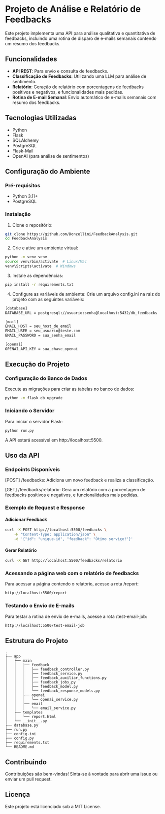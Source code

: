 # Projeto de Análise e Relatório de Feedbacks

Este projeto implementa uma API para análise qualitativa e quantitativa de feedbacks, incluindo uma rotina de disparo de e-mails semanais contendo um resumo dos feedbacks.

## Funcionalidades

- **API REST**: Para envio e consulta de feedbacks.
- **Classificação de Feedbacks**: Utilizando uma LLM para análise de sentimento.
- **Relatório**: Geração de relatório com porcentagens de feedbacks positivos e negativos, e funcionalidades mais pedidas.
- **Rotina de E-mail Semanal**: Envio automático de e-mails semanais com resumo dos feedbacks.

## Tecnologias Utilizadas

- Python
- Flask
- SQLAlchemy
- PostgreSQL
- Flask-Mail
- OpenAI (para análise de sentimentos)

## Configuração do Ambiente

### Pré-requisitos

- Python 3.11+
- PostgreSQL

### Instalação

1. Clone o repositório:

```bash
git clone https://github.com/Donzellini/FeedbackAnalysis.git
cd FeedbackAnalysis
```

2. Crie e ative um ambiente virtual:

```bash
python -m venv venv
source venv/bin/activate  # Linux/Mac
venv\Scripts\activate  # Windows
```

3. Instale as dependências:

```bash
pip install -r requirements.txt
```

4. Configure as variáveis de ambiente:
Crie um arquivo config.ini na raiz do projeto com as seguintes variáveis:

```bash
[database]  
DATABASE_URL = postgresql://usuario:senha@localhost:5432/db_feedbacks  

[mail]  
EMAIL_HOST = seu_host_de_email 
EMAIL_USER = seu_usuario@teste.com
EMAIL_PASSWORD = sua_senha_email

[openai]  
OPENAI_API_KEY = sua_chave_openai
```

## Execução do Projeto

### Configuração do Banco de Dados
Execute as migrações para criar as tabelas no banco de dados:

```bash
python -m flask db upgrade
```

### Iniciando o Servidor
Para iniciar o servidor Flask:

```bash
python run.py
```

A API estará acessível em http://localhost:5500.

## Uso da API

### Endpoints Disponíveis

[POST] /feedbacks: Adiciona um novo feedback e realiza a classificação.

[GET] /feedbacks/relatorio: Gera um relatório com a porcentagem de feedbacks positivos e negativos, e funcionalidades mais pedidas.

### Exemplo de Request e Response
#### Adicionar Feedback

```bash
curl -X POST http://localhost:5500/feedbacks \
    -H "Content-Type: application/json" \
    -d '{"id": "unique-id", "feedback": "Ótimo serviço!"}'
```

#### Gerar Relatório

```bash
curl -X GET http://localhost:5500/feedbacks/relatorio
```

### Acessando a página web com o relatório de feedbacks

Para acessar a página contendo o relatório, acesse a rota /report:

```bash
http://localhost:5500/report
```

### Testando o Envio de E-mails

Para testar a rotina de envio de e-mails, acesse a rota /test-email-job:

```bash
http://localhost:5500/test-email-job
```

## Estrutura do Projeto

```shell
.
├── app
│   ├── main
│   │   ├── feedback
│   │   │   ├── feedback_controller.py
│   │   │   ├── feedback_service.py
│   │   │   ├── feedback_auxiliar_functions.py
│   │   │   ├── feedback_jobs.py
│   │   │   ├── feedback_model.py
│   │   │   └── feedback_response_models.py
│   │   ├── openai
│   │   │   └── openai_service.py
│   │   ├── email
│   │   │   └── email_service.py
│   ├── templates
│   │   └── report.html
│   └── __init__.py
├── database.py
├── run.py
├── config.ini
├── config.py
├── requirements.txt
└── README.md
```

## Contribuindo
Contribuições são bem-vindas! Sinta-se à vontade para abrir uma issue ou enviar um pull request.

## Licença
Este projeto está licenciado sob a MIT License.
